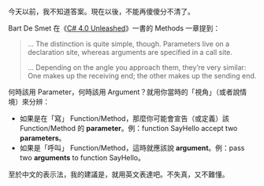 今天以前，我不知道答案。現在以後，不能再傻傻分不清了。

Bart De Smet 在《[C# 4.0 Unleashed](http://amzn.to/1lSS9vS)》一書的 Methods 一章提到：

> ... The distinction is quite simple, though. Parameters live on a declaration site, whereas arguments are specified in a call site. 
>
> ... Depending on the angle you approach them, they’re very similar: One makes up the receiving end; the other makes up the sending end.

何時該用 Parameter，何時該用 Argument？就用你當時的「視角」（或者說情境）來分辨：

- 如果是在「寫」 Function/Method，那麼你可能會宣告（或定義）該 Function/Method 的 **parameter**。例：function SayHello accept two **parameters**。
- 如果是「呼叫」 Function/Method，這時就應該說 **argument**。例：pass two **arguments** to function SayHello。

至於中文的表示法，我的建議是，就用英文表達吧。不失真，又不難懂。